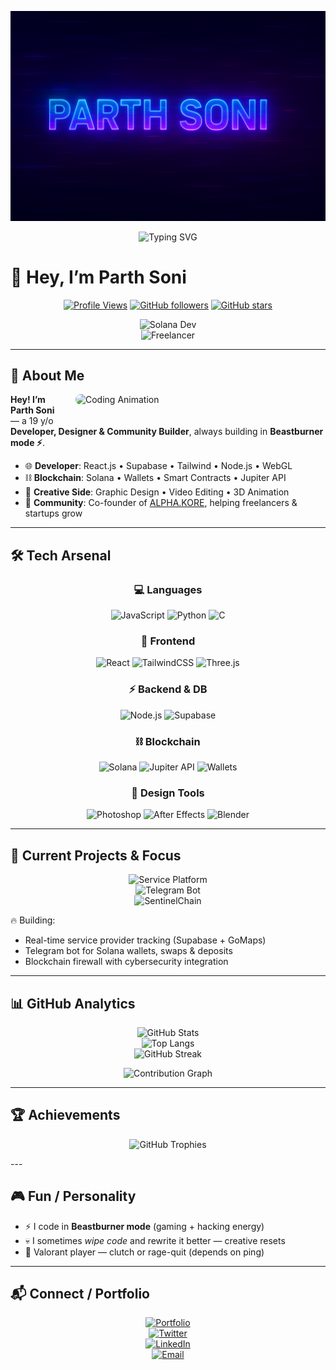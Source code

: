<p align="center">
  <img src="https://raw.githubusercontent.com/Beastburner/Beastburner/main/banner.png" alt="Parth Soni Banner"/>
</p>
<p align="center">
  <img src="https://readme-typing-svg.herokuapp.com?font=Fira+Code&weight=600&size=25&pause=1000&color=00FFFF&center=true&vCenter=true&width=550&lines=Developer+%7C+Designer+%7C+Builder;Solana+Dev+%7C+React+Wizard;Always+in+Beastburner+mode+⚡" alt="Typing SVG"/>
</p>

# 👋 Hey, I’m Parth Soni


<div align="center">
  
[![Profile Views](https://komarev.com/ghpvc/?username=Beastburner&label=Profile%20Views&color=00c4ff&style=for-the-badge)](https://github.com/Beastburner)
[![GitHub followers](https://img.shields.io/github/followers/Beastburner?label=Followers&style=for-the-badge&logo=github&color=blue)](https://github.com/Beastburner?tab=followers)
[![GitHub stars](https://img.shields.io/github/stars/Beastburner?label=Stars&style=for-the-badge&logo=github&color=yellow)](https://github.com/Beastburner?tab=repositories)

![Solana Dev](https://img.shields.io/badge/Solana-Developer-9945FF?style=flat-square&logo=solana&logoColor=white)  
![Freelancer](https://img.shields.io/badge/Freelancer-Available-orange?style=flat-square&logo=upwork)  
</div>

---

## 🚀 About Me

<img align="right" alt="Coding Animation" width="400" src="https://raw.githubusercontent.com/abhisheknaiidu/abhisheknaiidu/master/code.gif" style="border-radius: 10px; margin: 0 0 20px 20px;">

**Hey! I’m Parth Soni** — a 19 y/o **Developer, Designer & Community Builder**, always building in **Beastburner mode ⚡**.  

- 🌐 **Developer**: React.js • Supabase • Tailwind • Node.js • WebGL  
- ⛓️ **Blockchain**: Solana • Wallets • Smart Contracts • Jupiter API  
- 🎨 **Creative Side**: Graphic Design • Video Editing • 3D Animation  
- 🤝 **Community**: Co-founder of [ALPHA.KORE](https://github.com/alphakore-create), helping freelancers & startups grow  

---

## 🛠️ Tech Arsenal

<div align="center">

### 💻 **Languages**
![JavaScript](https://img.shields.io/badge/JavaScript-F7E018?style=for-the-badge&logo=javascript&logoColor=black)
![Python](https://img.shields.io/badge/Python-3776AB?style=for-the-badge&logo=python&logoColor=white)
![C](https://img.shields.io/badge/C-00599C?style=for-the-badge&logo=c&logoColor=white)

### 🎨 **Frontend**
![React](https://img.shields.io/badge/React-61DAFB?style=for-the-badge&logo=react&logoColor=black)
![TailwindCSS](https://img.shields.io/badge/Tailwind_CSS-38B2AC?style=for-the-badge&logo=tailwind-css&logoColor=white)
![Three.js](https://img.shields.io/badge/Three.js-000000?style=for-the-badge&logo=three.js)

### ⚡ **Backend & DB**
![Node.js](https://img.shields.io/badge/Node.js-339933?style=for-the-badge&logo=node.js&logoColor=white)
![Supabase](https://img.shields.io/badge/Supabase-3ECF8E?style=for-the-badge&logo=supabase&logoColor=white)

### ⛓️ **Blockchain**
![Solana](https://img.shields.io/badge/Solana-9945FF?style=for-the-badge&logo=solana&logoColor=white)
![Jupiter API](https://img.shields.io/badge/Jupiter-API-orange?style=for-the-badge)
![Wallets](https://img.shields.io/badge/Wallet%20Integrations-000?style=for-the-badge&logo=metamask&logoColor=white)

### 🎨 **Design Tools**
![Photoshop](https://img.shields.io/badge/Photoshop-31A8FF?style=for-the-badge&logo=adobe-photoshop&logoColor=white)
![After Effects](https://img.shields.io/badge/After_Effects-9999FF?style=for-the-badge&logo=adobeaftereffects&logoColor=white)
![Blender](https://img.shields.io/badge/Blender-F5792A?style=for-the-badge&logo=blender&logoColor=white)

</div>

---

## 🎯 Current Projects & Focus

<div align="center">

![Service Platform](https://img.shields.io/badge/Uber_like%20Service%20Platform-🚀-00c4ff?style=for-the-badge&logo=mapbox&logoColor=white)  
![Telegram Bot](https://img.shields.io/badge/Solana%20Telegram%20Bot-⛓️-9945FF?style=for-the-badge&logo=telegram&logoColor=white)  
![SentinelChain](https://img.shields.io/badge/SentinelChain%20Firewall-🛡️-orange?style=for-the-badge&logo=ethereum&logoColor=white)  

</div>

🔥 Building:  
- Real-time service provider tracking (Supabase + GoMaps)  
- Telegram bot for Solana wallets, swaps & deposits  
- Blockchain firewall with cybersecurity integration  

---

## 📊 GitHub Analytics

<div align="center">

![GitHub Stats](https://github-readme-stats.vercel.app/api?username=Beastburner&show_icons=true&theme=tokyonight&hide_border=true)  
![Top Langs](https://github-readme-stats.vercel.app/api/top-langs/?username=Beastburner&layout=compact&theme=tokyonight&hide_border=true)  
![GitHub Streak](https://streak-stats.demolab.com?user=Beastburner&theme=tokyonight&hide_border=true)  

![Contribution Graph](https://github-readme-activity-graph.vercel.app/graph?username=Beastburner&bg_color=0d1117&color=00FFFF&line=00FFFF&point=FFFFFF&area=true&hide_border=true&custom_title=Parth%27s%20Contribution%20Graph)

</div>

---

## 🏆 Achievements

<div align="center">

![GitHub Trophies](https://github-profile-trophy.vercel.app/?username=Beastburner&theme=algolia&no-frame=true&margin-w=4&column=6)

</div>
---

## 🎮 Fun / Personality
- ⚡ I code in **Beastburner mode** (gaming + hacking energy)  
- 💀 I sometimes *wipe code* and rewrite it better — creative resets  
- 🎯 Valorant player — clutch or rage-quit (depends on ping)

---

## 📬 Connect / Portfolio

<div align="center">

[![Portfolio](https://img.shields.io/badge/Portfolio-000?style=for-the-badge&logo=vercel&logoColor=white)](https://parth-soni.vercel.app/)  
[![Twitter](https://img.shields.io/badge/Twitter-1DA1F2?style=for-the-badge&logo=twitter&logoColor=white)](https://x.com/parthsoni3010)  
[![LinkedIn](https://img.shields.io/badge/LinkedIn-0A66C2?style=for-the-badge&logo=linkedin&logoColor=white)](https://www.linkedin.com/authwall?trkInfo=AQEOKv2CcmEBwgAAAZlVznm4eC_HAjyuNy_-yo6KSmlr9I6uJ0rSQeI-YRLXdN170ikxkGI6HPWppkQCDqUJB_jSkj1zEdquGHzewP2ws3KW-5EFygCK3ArIY2scwitsUGODYPc=&original_referer=&sessionRedirect=https%3A%2F%2Fwww.linkedin.com%2Fin%2Fparth-soni-54a974288)  
[![Email](https://img.shields.io/badge/Email-D14836?style=for-the-badge&logo=gmail&logoColor=white)](mailto:parthsoni49585@email.com)  

</div>

